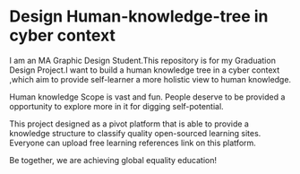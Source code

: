# Design Human-knowledge-tree in cyber context #

I am an MA Graphic Design Student.This repository is for my Graduation Design Project.I want to build a human knowledge tree in a cyber context ,which aim to provide self-learner a more holistic view to human knowledge.

Human knowledge Scope is vast and fun. People deserve to be provided a opportunity to explore more in it for digging self-potential.

This project designed as a pivot platform that is able to provide a knowledge structure to classify quality open-sourced learning sites. Everyone can upload free learning references link on this platform.

Be together, we are achieving global equality education!
